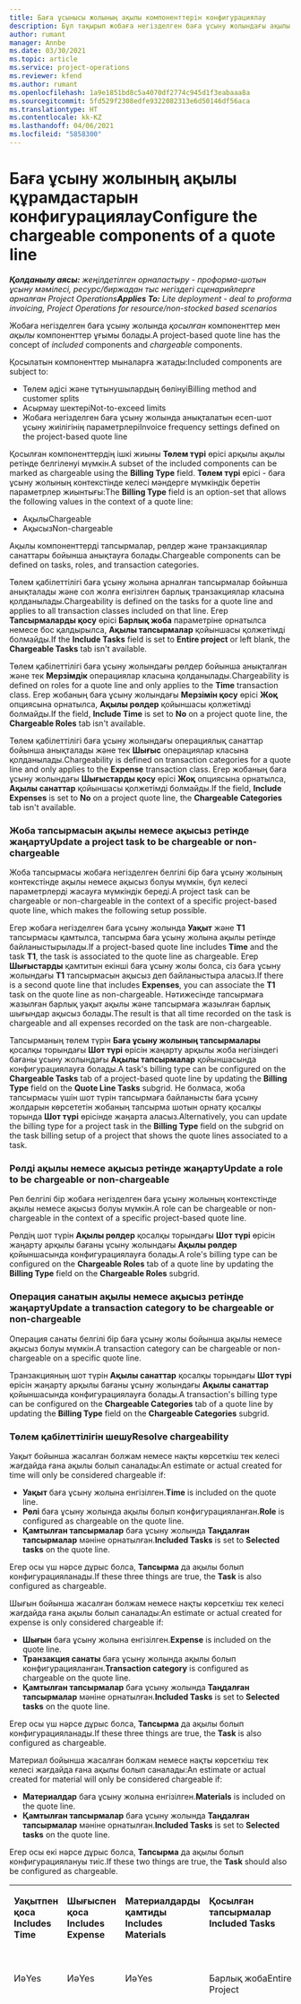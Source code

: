 ```yaml
---
title: Баға ұсынысы жолының ақылы компоненттерін конфигурациялау
description: Бұл тақырып жобаға негізделген баға ұсыну жолындағы ақылы және ақысыз компоненттерді орнату туралы ақпарат береді.
author: rumant
manager: Annbe
ms.date: 03/30/2021
ms.topic: article
ms.service: project-operations
ms.reviewer: kfend
ms.author: rumant
ms.openlocfilehash: 1a9e1851bd8c5a4070df2774c945d1f3eabaaa8a
ms.sourcegitcommit: 5fd529f2308edfe9322082313e6d50146df56aca
ms.translationtype: HT
ms.contentlocale: kk-KZ
ms.lasthandoff: 04/06/2021
ms.locfileid: "5858300"
---
```

# <a name="configure-the-chargeable-components-of-a-quote-line"></a><span data-ttu-id="57ca7-103">Баға ұсыну жолының ақылы құрамдастарын конфигурациялау</span><span class="sxs-lookup"><span data-stu-id="57ca7-103">Configure the chargeable components of a quote line</span></span> 

<span data-ttu-id="57ca7-104">_**Қолданылу аясы:** жеңілдетілген орналастыру - проформа-шотын ұсыну мәмілесі, ресурс/биржадан тыс негіздегі сценарийлерге арналған Project Operations_</span><span class="sxs-lookup"><span data-stu-id="57ca7-104">_**Applies To:** Lite deployment - deal to proforma invoicing, Project Operations for resource/non-stocked based scenarios_</span></span>

<span data-ttu-id="57ca7-105">Жобаға негізделген баға ұсыну жолында *қосылған* компоненттер мен *ақылы* компоненттер ұғымы болады.</span><span class="sxs-lookup"><span data-stu-id="57ca7-105">A project-based quote line has the concept of *included* components and *chargeable* components.</span></span>

<span data-ttu-id="57ca7-106">Қосылатын компоненттер мыналарға жатады:</span><span class="sxs-lookup"><span data-stu-id="57ca7-106">Included components are subject to:</span></span>

  - <span data-ttu-id="57ca7-107">Төлем әдісі және тұтынушылардың бөлінуі</span><span class="sxs-lookup"><span data-stu-id="57ca7-107">Billing method and customer splits</span></span>
  - <span data-ttu-id="57ca7-108">Асырмау шектері</span><span class="sxs-lookup"><span data-stu-id="57ca7-108">Not-to-exceed limits</span></span> 
  - <span data-ttu-id="57ca7-109">Жобаға негізделген баға ұсыну жолында анықталатын есеп-шот ұсыну жиілігінің параметрлері</span><span class="sxs-lookup"><span data-stu-id="57ca7-109">Invoice frequency settings defined on the project-based quote line</span></span>

<span data-ttu-id="57ca7-110">Қосылған компоненттердің ішкі жиыны **Төлем түрі** өрісі арқылы ақылы ретінде белгіленуі мүмкін.</span><span class="sxs-lookup"><span data-stu-id="57ca7-110">A subset of the included components can be marked as chargeable using the **Billing Type** field.</span></span> <span data-ttu-id="57ca7-111">**Төлем түрі** өрісі - баға ұсыну жолының контекстінде келесі мәндерге мүмкіндік беретін параметрлер жиынтығы:</span><span class="sxs-lookup"><span data-stu-id="57ca7-111">The **Billing Type** field is an option-set that allows the following values in the context of a quote line:</span></span>

  - <span data-ttu-id="57ca7-112">Ақылы</span><span class="sxs-lookup"><span data-stu-id="57ca7-112">Chargeable</span></span>
  - <span data-ttu-id="57ca7-113">Ақысыз</span><span class="sxs-lookup"><span data-stu-id="57ca7-113">Non-chargeable</span></span>

<span data-ttu-id="57ca7-114">Ақылы компоненттерді тапсырмалар, рөлдер және транзакциялар санаттары бойынша анықтауға болады.</span><span class="sxs-lookup"><span data-stu-id="57ca7-114">Chargeable components can be defined on tasks, roles, and transaction categories.</span></span>

<span data-ttu-id="57ca7-115">Төлем қабілеттілігі баға ұсыну жолына арналған тапсырмалар бойынша анықталады және сол жолға енгізілген барлық транзакциялар класына қолданылады.</span><span class="sxs-lookup"><span data-stu-id="57ca7-115">Chargeability is defined on the tasks for a quote line and applies to all transaction classes included on that line.</span></span> <span data-ttu-id="57ca7-116">Егер **Тапсырмаларды қосу** өрісі **Барлық жоба** параметріне орнатылса немесе бос қалдырылса, **Ақылы тапсырмалар** қойыншасы қолжетімді болмайды.</span><span class="sxs-lookup"><span data-stu-id="57ca7-116">If the **Include Tasks** field is set to **Entire project** or left blank, the **Chargeable Tasks** tab isn't available.</span></span>

<span data-ttu-id="57ca7-117">Төлем қабілеттілігі баға ұсыну жолындағы рөлдер бойынша анықталған және тек **Мерзімдік** операциялар класына қолданылады.</span><span class="sxs-lookup"><span data-stu-id="57ca7-117">Chargeability is defined on roles for a quote line and only applies to the **Time** transaction class.</span></span> <span data-ttu-id="57ca7-118">Егер жобаның баға ұсыну жолындағы **Мерзімін қосу** өрісі **Жоқ** опциясына орнатылса, **Ақылы рөлдер** қойыншасы қолжетімді болмайды.</span><span class="sxs-lookup"><span data-stu-id="57ca7-118">If the field, **Include Time** is set to **No** on a project quote line, the **Chargeable Roles** tab isn't available.</span></span>

<span data-ttu-id="57ca7-119">Төлем қабілеттілігі баға ұсыну жолындағы операциялық санаттар бойынша анықталады және тек **Шығыс** операциялар класына қолданылады.</span><span class="sxs-lookup"><span data-stu-id="57ca7-119">Chargeability is defined on transaction categories for a  quote line and only applies to the **Expense** transaction class.</span></span> <span data-ttu-id="57ca7-120">Егер жобаның баға ұсыну жолындағы **Шығыстарды қосу** өрісі **Жоқ** опциясына орнатылса, **Ақылы санаттар** қойыншасы қолжетімді болмайды.</span><span class="sxs-lookup"><span data-stu-id="57ca7-120">If the field, **Include Expenses** is set to **No** on a project quote line, the **Chargeable Categories** tab isn't available.</span></span>

### <a name="update-a-project-task-to-be-chargeable-or-non-chargeable"></a><span data-ttu-id="57ca7-121">Жоба тапсырмасын ақылы немесе ақысыз ретінде жаңарту</span><span class="sxs-lookup"><span data-stu-id="57ca7-121">Update a project task to be chargeable or non-chargeable</span></span>

<span data-ttu-id="57ca7-122">Жоба тапсырмасы жобаға негізделген белгілі бір баға ұсыну жолының контекстінде ақылы немесе ақысыз болуы мүмкін, бұл келесі параметрлерді жасауға мүмкіндік береді.</span><span class="sxs-lookup"><span data-stu-id="57ca7-122">A project task can be chargeable or non-chargeable in the context of a specific project-based quote line, which makes the following setup possible.</span></span>

<span data-ttu-id="57ca7-123">Егер жобаға негізделген баға ұсыну жолында **Уақыт** және **Т1** тапсырмасы қамтылса, тапсырма баға ұсыну жолына ақылы ретінде байланыстырылады.</span><span class="sxs-lookup"><span data-stu-id="57ca7-123">If a project-based quote line includes **Time** and the task **T1**, the task is associated to the quote line as chargeable.</span></span> <span data-ttu-id="57ca7-124">Егер **Шығыстарды** қамтитын екінші баға ұсыну жолы болса, сіз баға ұсыну жолындағы **T1** тапсырмасын ақысыз деп байланыстыра аласыз.</span><span class="sxs-lookup"><span data-stu-id="57ca7-124">If there is a second quote line that includes **Expenses**, you can associate the **T1** task on the quote line as non-chargeable.</span></span> <span data-ttu-id="57ca7-125">Нәтижесінде тапсырмаға жазылған барлық уақыт ақылы және тапсырмаға жазылған барлық шығындар ақысыз болады.</span><span class="sxs-lookup"><span data-stu-id="57ca7-125">The result is that all time recorded on the task is chargeable and all expenses recorded on the task are non-chargeable.</span></span>

<span data-ttu-id="57ca7-126">Тапсырманың төлем түрін **Баға ұсыну жолының тапсырмалары** қосалқы торындағы **Шот түрі** өрісін жаңарту арқылы жоба негізіндегі бағаны ұсыну жолындағы **Ақылы тапсырмалар** қойыншасында конфигурациялауға болады.</span><span class="sxs-lookup"><span data-stu-id="57ca7-126">A task's billing type can be configured on the **Chargeable Tasks** tab of a project-based quote line by updating the **Billing Type** field on the **Quote Line Tasks** subgrid.</span></span> <span data-ttu-id="57ca7-127">Не болмаса, жоба тапсырмасы үшін шот түрін тапсырмаға байланысты баға ұсыну жолдарын көрсететін жобаның тапсырма шотын орнату қосалқы торында **Шот түрі** өрісінде жаңарта аласыз.</span><span class="sxs-lookup"><span data-stu-id="57ca7-127">Alternatively, you can update the billing type for a project task in the **Billing Type** field on the subgrid on the task billing setup of a project that shows the quote lines associated to a task.</span></span>

### <a name="update-a-role-to-be-chargeable-or-non-chargeable"></a><span data-ttu-id="57ca7-128">Рөлді ақылы немесе ақысыз ретінде жаңарту</span><span class="sxs-lookup"><span data-stu-id="57ca7-128">Update a role to be chargeable or non-chargeable</span></span>

<span data-ttu-id="57ca7-129">Рөл белгілі бір жобаға негізделген баға ұсыну жолының контекстінде ақылы немесе ақысыз болуы мүмкін.</span><span class="sxs-lookup"><span data-stu-id="57ca7-129">A role can be chargeable or non-chargeable in the context of a specific project-based quote line.</span></span>

<span data-ttu-id="57ca7-130">Рөлдің шот түрін **Ақылы рөлдер** қосалқы торындағы **Шот түрі** өрісін жаңарту арқылы бағаны ұсыну жолындағы **Ақылы рөлдер** қойыншасында конфигурациялауға болады.</span><span class="sxs-lookup"><span data-stu-id="57ca7-130">A role's billing type can be configured on the **Chargeable Roles** tab of a quote line by updating the **Billing Type** field on the **Chargeable Roles** subgrid.</span></span>

### <a name="update-a-transaction-category-to-be-chargeable-or-non-chargeable"></a><span data-ttu-id="57ca7-131">Операция санатын ақылы немесе ақысыз ретінде жаңарту</span><span class="sxs-lookup"><span data-stu-id="57ca7-131">Update a transaction category to be chargeable or non-chargeable</span></span>

<span data-ttu-id="57ca7-132">Операция санаты белгілі бір баға ұсыну жолы бойынша ақылы немесе ақысыз болуы мүмкін.</span><span class="sxs-lookup"><span data-stu-id="57ca7-132">A transaction category can be chargeable or non-chargeable on a specific quote line.</span></span>

<span data-ttu-id="57ca7-133">Транзакцияның шот түрін **Ақылы санаттар** қосалқы торындағы **Шот түрі** өрісін жаңарту арқылы бағаны ұсыну жолындағы **Ақылы санаттар** қойыншасында конфигурациялауға болады.</span><span class="sxs-lookup"><span data-stu-id="57ca7-133">A transaction's billing type can be configured on the **Chargeable Categories** tab of a quote line by updating the **Billing Type** field on the **Chargeable Categories** subgrid.</span></span>

### <a name="resolve-chargeability"></a><span data-ttu-id="57ca7-134">Төлем қабілеттілігін шешу</span><span class="sxs-lookup"><span data-stu-id="57ca7-134">Resolve chargeability</span></span>
<span data-ttu-id="57ca7-135">Уақыт бойынша жасалған болжам немесе нақты көрсеткіш тек келесі жағдайда ғана ақылы болып саналады:</span><span class="sxs-lookup"><span data-stu-id="57ca7-135">An estimate or actual created for time will only be considered chargeable if:</span></span>

   - <span data-ttu-id="57ca7-136">**Уақыт** баға ұсыну жолына енгізілген.</span><span class="sxs-lookup"><span data-stu-id="57ca7-136">**Time** is included on the quote line.</span></span>
   - <span data-ttu-id="57ca7-137">**Рөлі** баға ұсыну жолында ақылы болып конфигурацияланған.</span><span class="sxs-lookup"><span data-stu-id="57ca7-137">**Role** is configured as chargeable on the quote line.</span></span>
   - <span data-ttu-id="57ca7-138">**Қамтылған тапсырмалар** баға ұсыну жолында **Таңдалған тапсырмалар** мәніне орнатылған.</span><span class="sxs-lookup"><span data-stu-id="57ca7-138">**Included Tasks** is set to **Selected tasks** on the quote line.</span></span> 

<span data-ttu-id="57ca7-139">Егер осы үш нәрсе дұрыс болса, **Тапсырма** да ақылы болып конфигурацияланады.</span><span class="sxs-lookup"><span data-stu-id="57ca7-139">If these three things are true, the **Task** is also configured as chargeable.</span></span> 

<span data-ttu-id="57ca7-140">Шығын бойынша жасалған болжам немесе нақты көрсеткіш тек келесі жағдайда ғана ақылы болып саналады:</span><span class="sxs-lookup"><span data-stu-id="57ca7-140">An estimate or actual created for expense is only considered chargeable if:</span></span> 

   - <span data-ttu-id="57ca7-141">**Шығын** баға ұсыну жолына енгізілген.</span><span class="sxs-lookup"><span data-stu-id="57ca7-141">**Expense** is included on the quote line.</span></span>
   - <span data-ttu-id="57ca7-142">**Транзакция санаты** баға ұсыну жолында ақылы болып конфигурацияланған.</span><span class="sxs-lookup"><span data-stu-id="57ca7-142">**Transaction category** is configured as chargeable on the quote line.</span></span>
   - <span data-ttu-id="57ca7-143">**Қамтылған тапсырмалар** баға ұсыну жолында **Таңдалған тапсырмалар** мәніне орнатылған.</span><span class="sxs-lookup"><span data-stu-id="57ca7-143">**Included Tasks** is set to **Selected tasks** on the quote line.</span></span>

<span data-ttu-id="57ca7-144">Егер осы үш нәрсе дұрыс болса, **Тапсырма** да ақылы болып конфигурацияланады.</span><span class="sxs-lookup"><span data-stu-id="57ca7-144">If these three things are true, the **Task** is also configured as chargeable.</span></span> 

<span data-ttu-id="57ca7-145">Материал бойынша жасалған болжам немесе нақты көрсеткіш тек келесі жағдайда ғана ақылы болып саналады:</span><span class="sxs-lookup"><span data-stu-id="57ca7-145">An estimate or actual created for material will only be considered chargeable if:</span></span>

   - <span data-ttu-id="57ca7-146">**Материалдар** баға ұсыну жолына енгізілген.</span><span class="sxs-lookup"><span data-stu-id="57ca7-146">**Materials** is included on the quote line.</span></span>
   - <span data-ttu-id="57ca7-147">**Қамтылған тапсырмалар** баға ұсыну жолында **Таңдалған тапсырмалар** мәніне орнатылған.</span><span class="sxs-lookup"><span data-stu-id="57ca7-147">**Included Tasks** is set to **Selected tasks** on the quote line.</span></span>

<span data-ttu-id="57ca7-148">Егер осы екі нәрсе дұрыс болса, **Тапсырма** да ақылы болып конфигурациялануы тиіс.</span><span class="sxs-lookup"><span data-stu-id="57ca7-148">If these two things are true, the **Task** should also be configured as chargeable.</span></span> 


<table border="0" cellspacing="0" cellpadding="0">
    <tbody>
        <tr>
            <td width="70" valign="top">
                <p><span data-ttu-id="57ca7-149">
                    <strong>Уақытпен қоса</strong>
                </span><span class="sxs-lookup"><span data-stu-id="57ca7-149">
                    <strong>Includes Time</strong>
                </span></span></p>
            </td>
            <td width="78" valign="top">
                <p><span data-ttu-id="57ca7-150">
                    <strong>Шығыспен қоса</strong>
                    <strong></strong>
                </span><span class="sxs-lookup"><span data-stu-id="57ca7-150">
                    <strong>Includes Expense</strong>
                    <strong></strong>
                </span></span></p>
            </td>
            <td width="63" valign="top">
                <p><span data-ttu-id="57ca7-151">
                    <strong>Материалдарды қамтиды</strong>
                    <strong></strong>
                </span><span class="sxs-lookup"><span data-stu-id="57ca7-151">
                    <strong>Includes Materials</strong>
                    <strong></strong>
                </span></span></p>
            </td>
            <td width="75" valign="top">
                <p><span data-ttu-id="57ca7-152">
                    <strong>Қосылған тапсырмалар</strong>
                    <strong></strong>
                </span><span class="sxs-lookup"><span data-stu-id="57ca7-152">
                    <strong>Included Tasks</strong>
                    <strong></strong>
                </span></span></p>
            </td>
            <td width="65" valign="top">
                <p><span data-ttu-id="57ca7-153">
                    <strong>Рөл</strong>
                    <strong></strong>
                </span><span class="sxs-lookup"><span data-stu-id="57ca7-153">
                    <strong>Role</strong>
                    <strong></strong>
                </span></span></p>
            </td>
            <td width="70" valign="top">
                <p><span data-ttu-id="57ca7-154">
                    <strong>Санат</strong>
                    <strong></strong>
                </span><span class="sxs-lookup"><span data-stu-id="57ca7-154">
                    <strong>Category</strong>
                    <strong></strong>
                </span></span></p>
            </td>
            <td width="65" valign="top">
                <p><span data-ttu-id="57ca7-155">
                    <strong>Тапсырма</strong>
                    <strong></strong>
                </span><span class="sxs-lookup"><span data-stu-id="57ca7-155">
                    <strong>Task</strong>
                    <strong></strong>
                </span></span></p>
            </td>
            <td width="350" valign="top">
                <p><span data-ttu-id="57ca7-156">
                    <strong>Төлем қабілеттілігінің әсері</strong>
                </span><span class="sxs-lookup"><span data-stu-id="57ca7-156">
                    <strong>Chargeability impact</strong>
                </span></span></p>
            </td>
        </tr>
        <tr>
            <td width="70" valign="top">
                <p>
<span data-ttu-id="57ca7-157">Иә</span><span class="sxs-lookup"><span data-stu-id="57ca7-157">Yes</span></span> </p>
            </td>
            <td width="78" valign="top">
                <p>
<span data-ttu-id="57ca7-158">Иә</span><span class="sxs-lookup"><span data-stu-id="57ca7-158">Yes</span></span> </p>
            </td>
            <td width="63" valign="top">
                <p>
<span data-ttu-id="57ca7-159">Иә</span><span class="sxs-lookup"><span data-stu-id="57ca7-159">Yes</span></span> </p>
            </td>
            <td width="75" valign="top">
                <p>
<span data-ttu-id="57ca7-160">Барлық жоба</span><span class="sxs-lookup"><span data-stu-id="57ca7-160">Entire Project</span></span> </p>
            </td>
            <td width="65" valign="top">
                <p>
<span data-ttu-id="57ca7-161">Ақылы</span><span class="sxs-lookup"><span data-stu-id="57ca7-161">Chargeable</span></span> </p>
            </td>
            <td width="70" valign="top">
                <p>
<span data-ttu-id="57ca7-162">Ақылы</span><span class="sxs-lookup"><span data-stu-id="57ca7-162">Chargeable</span></span> </p>
            </td>
            <td width="65" valign="top">
                <p>
<span data-ttu-id="57ca7-163">Орнату мүмкін емес</span><span class="sxs-lookup"><span data-stu-id="57ca7-163">Cannot be set</span></span> </p>
            </td>
            <td width="350" valign="top">
                <p>
<span data-ttu-id="57ca7-164">Уақыт нақты мәніндегі шот ұсыну: Ақылы</span><span class="sxs-lookup"><span data-stu-id="57ca7-164">Billing on a time actual: Chargeable</span></span> </p>
                <p>
<span data-ttu-id="57ca7-165">Шығыс нақты мәніндегі шот ұсыну түрі: Ақылы</span><span class="sxs-lookup"><span data-stu-id="57ca7-165">Billing type on expense actual: Chargeable</span></span> </p>
                <p>
<span data-ttu-id="57ca7-166">Материал нақты мәніндегі шот ұсыну түрі: Ақылы</span><span class="sxs-lookup"><span data-stu-id="57ca7-166">Billing type on material actual: Chargeable</span></span> </p>
            </td>
        </tr>
        <tr>
            <td width="70" valign="top">
                <p>
<span data-ttu-id="57ca7-167">Иә</span><span class="sxs-lookup"><span data-stu-id="57ca7-167">Yes</span></span> </p>
            </td>
            <td width="78" valign="top">
                <p>
<span data-ttu-id="57ca7-168">Иә</span><span class="sxs-lookup"><span data-stu-id="57ca7-168">Yes</span></span> </p>
            </td>
            <td width="63" valign="top">
                <p>
<span data-ttu-id="57ca7-169">Иә</span><span class="sxs-lookup"><span data-stu-id="57ca7-169">Yes</span></span> </p>
            </td>
            <td width="75" valign="top">
                <p>
<span data-ttu-id="57ca7-170">Тек таңдалған тапсырмалар</span><span class="sxs-lookup"><span data-stu-id="57ca7-170">Selected tasks only</span></span> </p>
            </td>
            <td width="65" valign="top">
                <p>
<span data-ttu-id="57ca7-171">Ақылы</span><span class="sxs-lookup"><span data-stu-id="57ca7-171">Chargeable</span></span> </p>
            </td>
            <td width="70" valign="top">
                <p>
<span data-ttu-id="57ca7-172">Ақылы</span><span class="sxs-lookup"><span data-stu-id="57ca7-172">Chargeable</span></span> </p>
            </td>
            <td width="65" valign="top">
                <p>
<span data-ttu-id="57ca7-173">Ақылы</span><span class="sxs-lookup"><span data-stu-id="57ca7-173">Chargeable</span></span> </p>
            </td>
            <td width="350" valign="top">
                <p>
<span data-ttu-id="57ca7-174">Уақыт нақты мәніндегі шот ұсыну: Ақылы</span><span class="sxs-lookup"><span data-stu-id="57ca7-174">Billing on a time actual: Chargeable</span></span> </p>
                <p>
<span data-ttu-id="57ca7-175">Шығыс нақты мәніндегі шот ұсыну түрі: Ақылы</span><span class="sxs-lookup"><span data-stu-id="57ca7-175">Billing type on expense actual: Chargeable</span></span> </p>
                <p>
<span data-ttu-id="57ca7-176">Материал нақты мәніндегі шот ұсыну түрі: Ақылы</span><span class="sxs-lookup"><span data-stu-id="57ca7-176">Billing type on material actual: Chargeable</span></span> </p>
            </td>
        </tr>
        <tr>
            <td width="70" valign="top">
                <p>
<span data-ttu-id="57ca7-177">Иә</span><span class="sxs-lookup"><span data-stu-id="57ca7-177">Yes</span></span> </p>
            </td>
            <td width="78" valign="top">
                <p>
<span data-ttu-id="57ca7-178">Иә</span><span class="sxs-lookup"><span data-stu-id="57ca7-178">Yes</span></span> </p>
            </td>
            <td width="63" valign="top">
                <p>
<span data-ttu-id="57ca7-179">Иә</span><span class="sxs-lookup"><span data-stu-id="57ca7-179">Yes</span></span> </p>
            </td>
            <td width="75" valign="top">
                <p>
<span data-ttu-id="57ca7-180">Тек таңдалған тапсырмалар</span><span class="sxs-lookup"><span data-stu-id="57ca7-180">Selected tasks only</span></span> </p>
            </td>
            <td width="65" valign="top">
                <p><span data-ttu-id="57ca7-181">
                    <strong>Ақысыз</strong>
                </span><span class="sxs-lookup"><span data-stu-id="57ca7-181">
                    <strong>Non - Chargeable</strong>
                </span></span></p>
            </td>
            <td width="70" valign="top">
                <p>
<span data-ttu-id="57ca7-182">Ақылы</span><span class="sxs-lookup"><span data-stu-id="57ca7-182">Chargeable</span></span> </p>
            </td>
            <td width="65" valign="top">
                <p>
<span data-ttu-id="57ca7-183">Ақылы</span><span class="sxs-lookup"><span data-stu-id="57ca7-183">Chargeable</span></span> </p>
            </td>
            <td width="350" valign="top">
                <p>
<span data-ttu-id="57ca7-184">Уақыт нақты мәніндегі шот ұсыну: <strong>Ақысыз</strong>
                </span><span class="sxs-lookup"><span data-stu-id="57ca7-184">Billing on a time actual: <strong>Non-Chargeable</strong>
                </span></span></p>
                <p>
<span data-ttu-id="57ca7-185">Шығыс нақты мәніндегі шот ұсыну түрі: Ақылы</span><span class="sxs-lookup"><span data-stu-id="57ca7-185">Billing type on expense actual: Chargeable</span></span> </p>
                <p>
<span data-ttu-id="57ca7-186">Материал нақты мәніндегі шот ұсыну түрі: Ақылы</span><span class="sxs-lookup"><span data-stu-id="57ca7-186">Billing type on material actual: Chargeable</span></span> </p>
            </td>
        </tr>
        <tr>
            <td width="70" valign="top">
                <p>
<span data-ttu-id="57ca7-187">Иә</span><span class="sxs-lookup"><span data-stu-id="57ca7-187">Yes</span></span> </p>
            </td>
            <td width="78" valign="top">
                <p>
<span data-ttu-id="57ca7-188">Иә</span><span class="sxs-lookup"><span data-stu-id="57ca7-188">Yes</span></span> </p>
            </td>
            <td width="63" valign="top">
                <p>
<span data-ttu-id="57ca7-189">Иә</span><span class="sxs-lookup"><span data-stu-id="57ca7-189">Yes</span></span> </p>
            </td>
            <td width="75" valign="top">
                <p>
<span data-ttu-id="57ca7-190">Тек таңдалған тапсырмалар</span><span class="sxs-lookup"><span data-stu-id="57ca7-190">Selected tasks only</span></span> </p>
            </td>
            <td width="65" valign="top">
                <p>
<span data-ttu-id="57ca7-191">Ақылы</span><span class="sxs-lookup"><span data-stu-id="57ca7-191">Chargeable</span></span> </p>
            </td>
            <td width="70" valign="top">
                <p>
<span data-ttu-id="57ca7-192">Ақылы</span><span class="sxs-lookup"><span data-stu-id="57ca7-192">Chargeable</span></span> </p>
            </td>
            <td width="65" valign="top">
                <p><span data-ttu-id="57ca7-193">
                    <strong>Ақысыз</strong>
                </span><span class="sxs-lookup"><span data-stu-id="57ca7-193">
                    <strong>Non-Chargeable</strong>
                </span></span></p>
            </td>
            <td width="350" valign="top">
                <p>
<span data-ttu-id="57ca7-194">Уақыт нақты мәніндегі шот ұсыну: <strong>Ақысыз</strong>
                </span><span class="sxs-lookup"><span data-stu-id="57ca7-194">Billing on a time actual: <strong>Non-Chargeable</strong>
                </span></span></p>
                <p>
<span data-ttu-id="57ca7-195">Шығын нақты мәніндегі шот ұсыну түрі: <strong>Ақысыз</strong>
                </span><span class="sxs-lookup"><span data-stu-id="57ca7-195">Billing type on expense actual: <strong>Non-Chargeable</strong>
                </span></span></p>
                <p>
<span data-ttu-id="57ca7-196">Материал нақты мәніндегі шот ұсыну түрі: <strong>Ақысыз</strong>
                </span><span class="sxs-lookup"><span data-stu-id="57ca7-196">Billing type on material actual: <strong>Non-Chargeable</strong>
                </span></span></p>
            </td>
        </tr>
        <tr>
            <td width="70" valign="top">
                <p>
<span data-ttu-id="57ca7-197">Иә</span><span class="sxs-lookup"><span data-stu-id="57ca7-197">Yes</span></span> </p>
            </td>
            <td width="78" valign="top">
                <p>
<span data-ttu-id="57ca7-198">Иә</span><span class="sxs-lookup"><span data-stu-id="57ca7-198">Yes</span></span> </p>
            </td>
            <td width="63" valign="top">
                <p>
<span data-ttu-id="57ca7-199">Иә</span><span class="sxs-lookup"><span data-stu-id="57ca7-199">Yes</span></span> </p>
            </td>
            <td width="75" valign="top">
                <p>
<span data-ttu-id="57ca7-200">Тек таңдалған тапсырмалар</span><span class="sxs-lookup"><span data-stu-id="57ca7-200">Selected tasks only</span></span> </p>
            </td>
            <td width="65" valign="top">
                <p><span data-ttu-id="57ca7-201">
                    <strong>Ақысыз</strong>
                </span><span class="sxs-lookup"><span data-stu-id="57ca7-201">
                    <strong>Non-Chargeable</strong>
                </span></span></p>
            </td>
            <td width="70" valign="top">
                <p>
<span data-ttu-id="57ca7-202">Ақылы</span><span class="sxs-lookup"><span data-stu-id="57ca7-202">Chargeable</span></span> </p>
            </td>
            <td width="65" valign="top">
                <p><span data-ttu-id="57ca7-203">
                    <strong>Ақысыз</strong>
                </span><span class="sxs-lookup"><span data-stu-id="57ca7-203">
                    <strong>Non- Chargeable</strong>
                </span></span></p>
            </td>
            <td width="350" valign="top">
                <p>
<span data-ttu-id="57ca7-204">Уақыт нақты мәніндегі шот ұсыну: <strong>Ақысыз</strong>
                </span><span class="sxs-lookup"><span data-stu-id="57ca7-204">Billing on a time actual: <strong>Non-Chargeable</strong>
                </span></span></p>
                <p>
<span data-ttu-id="57ca7-205">Шығын нақты мәніндегі шот ұсыну түрі: <strong>Ақысыз</strong>
                </span><span class="sxs-lookup"><span data-stu-id="57ca7-205">Billing type on expense actual: <strong>Non-Chargeable</strong>
                </span></span></p>
                <p>
<span data-ttu-id="57ca7-206">Материал нақты мәніндегі шот ұсыну түрі: <strong>Ақысыз</strong>
                </span><span class="sxs-lookup"><span data-stu-id="57ca7-206">Billing type on material actual: <strong> Non-Chargeable</strong>
                </span></span></p>
            </td>
        </tr>
        <tr>
            <td width="70" valign="top">
                <p>
<span data-ttu-id="57ca7-207">Иә</span><span class="sxs-lookup"><span data-stu-id="57ca7-207">Yes</span></span> </p>
            </td>
            <td width="78" valign="top">
                <p>
<span data-ttu-id="57ca7-208">Иә</span><span class="sxs-lookup"><span data-stu-id="57ca7-208">Yes</span></span> </p>
            </td>
            <td width="63" valign="top">
                <p>
<span data-ttu-id="57ca7-209">Иә</span><span class="sxs-lookup"><span data-stu-id="57ca7-209">Yes</span></span> </p>
            </td>
            <td width="75" valign="top">
                <p>
<span data-ttu-id="57ca7-210">Тек таңдалған тапсырмалар</span><span class="sxs-lookup"><span data-stu-id="57ca7-210">Selected tasks only</span></span> </p>
            </td>
            <td width="65" valign="top">
                <p><span data-ttu-id="57ca7-211">
                    <strong>Ақысыз</strong>
                </span><span class="sxs-lookup"><span data-stu-id="57ca7-211">
                    <strong>Non-Chargeable</strong>
                </span></span></p>
            </td>
            <td width="70" valign="top">
                <p><span data-ttu-id="57ca7-212">
                    <strong>Ақысыз</strong>
                </span><span class="sxs-lookup"><span data-stu-id="57ca7-212">
                    <strong>Non-Chargeable</strong>
                </span></span></p>
            </td>
            <td width="65" valign="top">
                <p>
<span data-ttu-id="57ca7-213">Ақылы</span><span class="sxs-lookup"><span data-stu-id="57ca7-213">Chargeable</span></span> </p>
            </td>
            <td width="350" valign="top">
                <p>
<span data-ttu-id="57ca7-214">Уақыт нақты мәніндегі шот ұсыну: <strong>Ақысыз</strong>
                </span><span class="sxs-lookup"><span data-stu-id="57ca7-214">Billing on a time actual: <strong>Non-Chargeable</strong>
                </span></span></p>
                <p>
<span data-ttu-id="57ca7-215">Шығын нақты мәніндегі шот ұсыну түрі: <strong>Ақысыз</strong>
                </span><span class="sxs-lookup"><span data-stu-id="57ca7-215">Billing type on expense actual: <strong> Non-Chargeable</strong>
                </span></span></p>
                <p>
<span data-ttu-id="57ca7-216">Материал нақты мәніндегі шот ұсыну түрі: Ақылы</span><span class="sxs-lookup"><span data-stu-id="57ca7-216">Billing type on material actual: Chargeable</span></span> </p>
            </td>
        </tr>
        <tr>
            <td width="70" valign="top">
                <p><span data-ttu-id="57ca7-217">
                    <strong>No</strong>
                </span><span class="sxs-lookup"><span data-stu-id="57ca7-217">
                    <strong>No</strong>
                </span></span></p>
            </td>
            <td width="78" valign="top">
                <p>
<span data-ttu-id="57ca7-218">Иә</span><span class="sxs-lookup"><span data-stu-id="57ca7-218">Yes</span></span> </p>
            </td>
            <td width="63" valign="top">
                <p>
<span data-ttu-id="57ca7-219">Иә</span><span class="sxs-lookup"><span data-stu-id="57ca7-219">Yes</span></span> </p>
            </td>
            <td width="75" valign="top">
                <p>
<span data-ttu-id="57ca7-220">Барлық жоба</span><span class="sxs-lookup"><span data-stu-id="57ca7-220">Entire Project</span></span> </p>
            </td>
            <td width="65" valign="top">
                <p>
<span data-ttu-id="57ca7-221">Орнату мүмкін емес</span><span class="sxs-lookup"><span data-stu-id="57ca7-221">Cannot be set</span></span> </p>
            </td>
            <td width="70" valign="top">
                <p><span data-ttu-id="57ca7-222">
                    <strong>Ақылы</strong>
                </span><span class="sxs-lookup"><span data-stu-id="57ca7-222">
                    <strong>Chargeable</strong>
                </span></span></p>
            </td>
            <td width="65" valign="top">
                <p>
<span data-ttu-id="57ca7-223">Орнату мүмкін емес</span><span class="sxs-lookup"><span data-stu-id="57ca7-223">Cannot be set</span></span> </p>
            </td>
            <td width="350" valign="top">
                <p>
<span data-ttu-id="57ca7-224">Уақыт нақты мәніндегі шот ұсыну: <strong>Қолжетімді емес</strong>
                </span><span class="sxs-lookup"><span data-stu-id="57ca7-224">Billing on a time actual: <strong>Not available</strong>
                </span></span></p>
                <p>
<span data-ttu-id="57ca7-225">Шығыс нақты мәніндегі шот ұсыну түрі: Ақылы</span><span class="sxs-lookup"><span data-stu-id="57ca7-225">Billing type on expense actual: Chargeable</span></span> </p>
                <p>
<span data-ttu-id="57ca7-226">Материал нақты мәніндегі шот ұсыну түрі: Ақылы</span><span class="sxs-lookup"><span data-stu-id="57ca7-226">Billing type on material actual: Chargeable</span></span> </p>
            </td>
        </tr>
        <tr>
            <td width="70" valign="top">
                <p><span data-ttu-id="57ca7-227">
                    <strong>No</strong>
                </span><span class="sxs-lookup"><span data-stu-id="57ca7-227">
                    <strong>No</strong>
                </span></span></p>
            </td>
            <td width="78" valign="top">
                <p>
<span data-ttu-id="57ca7-228">Иә</span><span class="sxs-lookup"><span data-stu-id="57ca7-228">Yes</span></span> </p>
            </td>
            <td width="63" valign="top">
                <p>
<span data-ttu-id="57ca7-229">Иә</span><span class="sxs-lookup"><span data-stu-id="57ca7-229">Yes</span></span> </p>
            </td>
            <td width="75" valign="top">
                <p>
<span data-ttu-id="57ca7-230">Барлық жоба</span><span class="sxs-lookup"><span data-stu-id="57ca7-230">Entire Project</span></span> </p>
            </td>
            <td width="65" valign="top">
                <p>
<span data-ttu-id="57ca7-231">Орнату мүмкін емес</span><span class="sxs-lookup"><span data-stu-id="57ca7-231">Cannot be set</span></span> </p>
            </td>
            <td width="70" valign="top">
                <p><span data-ttu-id="57ca7-232">
                    <strong>Ақысыз</strong>
                </span><span class="sxs-lookup"><span data-stu-id="57ca7-232">
                    <strong>Non-Chargeable</strong>
                </span></span></p>
            </td>
            <td width="65" valign="top">
                <p>
<span data-ttu-id="57ca7-233">Орнату мүмкін емес</span><span class="sxs-lookup"><span data-stu-id="57ca7-233">Cannot be set</span></span> </p>
            </td>
            <td width="350" valign="top">
                <p>
<span data-ttu-id="57ca7-234">Уақыт нақты мәніндегі шот ұсыну: <strong>Қолжетімді емес</strong>
                </span><span class="sxs-lookup"><span data-stu-id="57ca7-234">Billing on a time actual: <strong>Not available</strong>
                </span></span></p>
                <p>
<span data-ttu-id="57ca7-235">Шығын нақты мәніндегі шот ұсыну түрі: <strong>Ақысыз</strong>
                </span><span class="sxs-lookup"><span data-stu-id="57ca7-235">Billing type on expense actual: <strong> Non-chargeable</strong>
                </span></span></p>
                <p>
<span data-ttu-id="57ca7-236">Материал нақты мәніндегі шот ұсыну түрі: Ақылы</span><span class="sxs-lookup"><span data-stu-id="57ca7-236">Billing type on material actual: Chargeable</span></span> </p>
            </td>
        </tr>
        <tr>
            <td width="70" valign="top">
                <p>
<span data-ttu-id="57ca7-237">Иә</span><span class="sxs-lookup"><span data-stu-id="57ca7-237">Yes</span></span> </p>
            </td>
            <td width="78" valign="top">
                <p><span data-ttu-id="57ca7-238">
                    <strong>No</strong>
                </span><span class="sxs-lookup"><span data-stu-id="57ca7-238">
                    <strong>No</strong>
                </span></span></p>
            </td>
            <td width="63" valign="top">
                <p>
<span data-ttu-id="57ca7-239">Иә</span><span class="sxs-lookup"><span data-stu-id="57ca7-239">Yes</span></span> </p>
            </td>
            <td width="75" valign="top">
                <p>
<span data-ttu-id="57ca7-240">Барлық жоба</span><span class="sxs-lookup"><span data-stu-id="57ca7-240">Entire Project</span></span> </p>
            </td>
            <td width="65" valign="top">
                <p>
<span data-ttu-id="57ca7-241">Ақылы</span><span class="sxs-lookup"><span data-stu-id="57ca7-241">Chargeable</span></span> </p>
            </td>
            <td width="70" valign="top">
                <p>
<span data-ttu-id="57ca7-242">Орнату мүмкін емес</span><span class="sxs-lookup"><span data-stu-id="57ca7-242">Cannot be set</span></span> </p>
            </td>
            <td width="65" valign="top">
                <p>
<span data-ttu-id="57ca7-243">Орнату мүмкін емес</span><span class="sxs-lookup"><span data-stu-id="57ca7-243">Cannot be set</span></span> </p>
            </td>
            <td width="350" valign="top">
                <p>
<span data-ttu-id="57ca7-244">Уақыт нақты мәніндегі шот ұсыну: Ақылы</span><span class="sxs-lookup"><span data-stu-id="57ca7-244">Billing on a time actual: Chargeable</span></span> </p>
                <p>
<span data-ttu-id="57ca7-245">Шығын нақты мәніндегі шот ұсыну түрі: <strong>Қолжетімді емес</strong>
                </span><span class="sxs-lookup"><span data-stu-id="57ca7-245">Billing type on expense actual:<strong> Not available</strong>
                </span></span></p>
                <p>
<span data-ttu-id="57ca7-246">Материал нақты мәніндегі шот ұсыну түрі: Ақылы</span><span class="sxs-lookup"><span data-stu-id="57ca7-246">Billing type on material actual: Chargeable</span></span> </p>
            </td>
        </tr>
        <tr>
            <td width="70" valign="top">
                <p>
<span data-ttu-id="57ca7-247">Иә</span><span class="sxs-lookup"><span data-stu-id="57ca7-247">Yes</span></span> </p>
            </td>
            <td width="78" valign="top">
                <p><span data-ttu-id="57ca7-248">
                    <strong>No</strong>
                </span><span class="sxs-lookup"><span data-stu-id="57ca7-248">
                    <strong>No</strong>
                </span></span></p>
            </td>
            <td width="63" valign="top">
                <p>
<span data-ttu-id="57ca7-249">Иә</span><span class="sxs-lookup"><span data-stu-id="57ca7-249">Yes</span></span> </p>
            </td>
            <td width="75" valign="top">
                <p>
<span data-ttu-id="57ca7-250">Барлық жоба</span><span class="sxs-lookup"><span data-stu-id="57ca7-250">Entire Project</span></span> </p>
            </td>
            <td width="65" valign="top">
                <p><span data-ttu-id="57ca7-251">
                    <strong>Ақысыз</strong>
                </span><span class="sxs-lookup"><span data-stu-id="57ca7-251">
                    <strong>Non-Chargeable</strong>
                </span></span></p>
            </td>
            <td width="70" valign="top">
                <p>
<span data-ttu-id="57ca7-252">Орнату мүмкін емес</span><span class="sxs-lookup"><span data-stu-id="57ca7-252">Cannot be set</span></span> </p>
            </td>
            <td width="65" valign="top">
                <p>
<span data-ttu-id="57ca7-253">Орнату мүмкін емес</span><span class="sxs-lookup"><span data-stu-id="57ca7-253">Cannot be set</span></span> </p>
            </td>
            <td width="350" valign="top">
                <p>
<span data-ttu-id="57ca7-254">Уақыт нақты мәніндегі шот ұсыну: <strong>Ақысыз</strong>
                </span><span class="sxs-lookup"><span data-stu-id="57ca7-254">Billing on a time actual: <strong>Non-chargeable </strong>
                </span></span></p>
                <p>
<span data-ttu-id="57ca7-255">Шығын нақты мәніндегі шот ұсыну түрі: <strong>Қолжетімді емес</strong>
                </span><span class="sxs-lookup"><span data-stu-id="57ca7-255">Billing type on expense actual:<strong> Not available</strong>
                </span></span></p>
                <p>
<span data-ttu-id="57ca7-256">Материал нақты мәніндегі шот ұсыну түрі: Ақылы</span><span class="sxs-lookup"><span data-stu-id="57ca7-256">Billing type on material actual: Chargeable</span></span> </p>
            </td>
        </tr>
        <tr>
            <td width="70" valign="top">
                <p>
<span data-ttu-id="57ca7-257">Иә</span><span class="sxs-lookup"><span data-stu-id="57ca7-257">Yes</span></span> </p>
            </td>
            <td width="78" valign="top">
                <p>
<span data-ttu-id="57ca7-258">Иә</span><span class="sxs-lookup"><span data-stu-id="57ca7-258">Yes</span></span> </p>
            </td>
            <td width="63" valign="top">
                <p><span data-ttu-id="57ca7-259">
                    <strong>No</strong>
                </span><span class="sxs-lookup"><span data-stu-id="57ca7-259">
                    <strong>No</strong>
                </span></span></p>
            </td>
            <td width="75" valign="top">
                <p>
<span data-ttu-id="57ca7-260">Барлық жоба</span><span class="sxs-lookup"><span data-stu-id="57ca7-260">Entire Project</span></span> </p>
            </td>
            <td width="65" valign="top">
                <p>
<span data-ttu-id="57ca7-261">Ақылы</span><span class="sxs-lookup"><span data-stu-id="57ca7-261">Chargeable</span></span> </p>
            </td>
            <td width="70" valign="top">
                <p>
<span data-ttu-id="57ca7-262">Ақылы</span><span class="sxs-lookup"><span data-stu-id="57ca7-262">Chargeable</span></span> </p>
            </td>
            <td width="65" valign="top">
                <p>
<span data-ttu-id="57ca7-263">Орнату мүмкін емес</span><span class="sxs-lookup"><span data-stu-id="57ca7-263">Cannot be set</span></span> </p>
            </td>
            <td width="350" valign="top">
                <p>
<span data-ttu-id="57ca7-264">Уақыт нақты мәніндегі шот ұсыну: Ақылы</span><span class="sxs-lookup"><span data-stu-id="57ca7-264">Billing on a time actual: Chargeable</span></span> </p>
                <p>
<span data-ttu-id="57ca7-265">Шығыс нақты мәніндегі шот ұсыну түрі: Ақылы</span><span class="sxs-lookup"><span data-stu-id="57ca7-265">Billing type on expense actual: Chargeable</span></span> </p>
                <p>
<span data-ttu-id="57ca7-266">Материал нақты мәніндегі шот ұсыну түрі: <strong>Қолжетімді емес</strong>
                </span><span class="sxs-lookup"><span data-stu-id="57ca7-266">Billing type on material actual: <strong> Not available</strong>
                </span></span></p>
            </td>
        </tr>
        <tr>
            <td width="70" valign="top">
                <p>
<span data-ttu-id="57ca7-267">Иә</span><span class="sxs-lookup"><span data-stu-id="57ca7-267">Yes</span></span> </p>
            </td>
            <td width="78" valign="top">
                <p>
<span data-ttu-id="57ca7-268">Иә</span><span class="sxs-lookup"><span data-stu-id="57ca7-268">Yes</span></span> </p>
            </td>
            <td width="63" valign="top">
                <p><span data-ttu-id="57ca7-269">
                    <strong>No</strong>
                </span><span class="sxs-lookup"><span data-stu-id="57ca7-269">
                    <strong>No</strong>
                </span></span></p>
            </td>
            <td width="75" valign="top">
                <p>
<span data-ttu-id="57ca7-270">Барлық жоба</span><span class="sxs-lookup"><span data-stu-id="57ca7-270">Entire Project</span></span> </p>
            </td>
            <td width="65" valign="top">
                <p><span data-ttu-id="57ca7-271">
                    <strong>Ақысыз</strong>
                </span><span class="sxs-lookup"><span data-stu-id="57ca7-271">
                    <strong>Non-Chargeable</strong>
                </span></span></p>
            </td>
            <td width="70" valign="top">
                <p><span data-ttu-id="57ca7-272">
                    <strong>Ақысыз</strong>
                </span><span class="sxs-lookup"><span data-stu-id="57ca7-272">
                    <strong>Non-chargeable</strong>
                </span></span></p>
            </td>
            <td width="65" valign="top">
                <p>
<span data-ttu-id="57ca7-273">Орнату мүмкін емес</span><span class="sxs-lookup"><span data-stu-id="57ca7-273">Cannot be set</span></span> </p>
            </td>
            <td width="350" valign="top">
                <p>
<span data-ttu-id="57ca7-274">Уақыт нақты мәніндегі шот ұсыну: <strong>Ақысыз</strong>
                </span><span class="sxs-lookup"><span data-stu-id="57ca7-274">Billing on a time actual: <strong>Non-chargeable </strong>
                </span></span></p>
                <p>
<span data-ttu-id="57ca7-275">Шығын нақты мәніндегі шот ұсыну түрі: <strong>Ақысыз</strong>
                </span><span class="sxs-lookup"><span data-stu-id="57ca7-275">Billing type on expense actual:<strong> Non-chargeable </strong>
                </span></span></p>
                <p>
<span data-ttu-id="57ca7-276">Материал нақты мәніндегі шот ұсыну түрі: <strong>Қолжетімді емес</strong>
                </span><span class="sxs-lookup"><span data-stu-id="57ca7-276">Billing type on material actual:<strong> Not available</strong>
                </span></span></p>
            </td>
        </tr>
    </tbody>
</table>



[!INCLUDE[footer-include](../../includes/footer-banner.md)]
